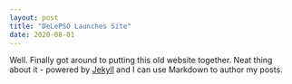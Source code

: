 ```yaml
---
layout: post
title: "DeLePSO Launches Site"
date: 2020-08-01
---
```


Well. Finally got around to putting this old website together. Neat thing about it - powered by [Jekyll](http://jekyllrb.com) and I can use Markdown to author my posts. 
